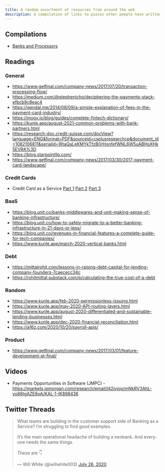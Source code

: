 ```yaml
---
title: A random assortment of resources from around the web
description: A compilation of links to pieces other people have written, or just blogs in general if they're a good source of content.
---
```

## Compilations

* [Banks and Processors](https://docs.google.com/spreadsheets/d/1r1WT0hbTlh3bswOPZk8ssKRjF9U33FVkpq74jN8cw4A/edit#gid=0>)

## Readings

### General
* <https://www.getfinal.com/company-news/2017/07/20/transaction-processing-flow/>
* <https://medium.com/@stephenjcho/deciphering-the-payments-stack-efbcb9c8eac4>
* <https://gendal.me/2014/08/09/a-simple-explanation-of-fees-in-the-payment-card-industry/>
* <https://moov.io/blog/guides/complete-fintech-dictionary/>
* <https://kunle.app/august-2021-common-problems-with-bank-partners.html>
* <https://research-doc.credit-suisse.com/docView?language=ENG&format=PDF&sourceid=csplusresearchcp&document_id=1082106811&serialid=9ItaQaLeKMYkTfzB0rHonfefWNL6W5uABHoXHk5EVRA%3D>
* <https://blog.starpointllp.com/>
* <https://www.getfinal.com/company-news/2017/03/30/2017-payment-card-landscape/>

### Credit Cards
* Credit Card as a Service [Part 1](https://ckarchive.com/b/92uzhnhmlqpw) [Part 2](https://ckarchive.com/b/wvu2hghprdkk) [Part 3](https://fintechtoday.co/posts/fttea-with-cokie-credit-card-as-a-service-part-three/)

### BaaS 
* <https://blog.unit.co/banks-middlewares-and-unit-making-sense-of-banking-infrastructure/>
* <https://blog.unit.co/how-to-safely-migrate-to-a-better-banking-infrastructure-in-21-days-or-less/>
* <https://blog.unit.co/revenues-in-financial-features-a-complete-guide-for-tech-companies/>
* <https://www.kunle.app/march-2020-vertical-banks.html>

### Debt
* <https://mittalrohit.com/lessons-in-raising-debt-capital-for-lending-company-founders-7caececc34c>
* <https://rohitmittal.substack.com/p/calculating-the-true-cost-of-a-debt>

### Random
* <https://www.kunle.app/feb-2020-permissionless-issuing.html>
* <https://www.kunle.app/may-2020-API-routing-layers.html>
* <https://www.kunle.app/august-2020-differentiated-and-sustainable-lending-businesses.html>
* <https://www.kunle.app/dec-2020-financial-reconciliation.html>
* <https://a16z.com/2020/10/20/payroll-apis/>

### Product
* <https://www.getfinal.com/company-news/2017/03/01/feature-development-at-final/>

## Videos
* Payments Opportunities in Software (JMPC) - <https://markets.jpmorgan.com/research/email/l42ivjop/mNkRV3AhL-vo86tgAZE8oA/KAL-1-IK898436>

## Twitter Threads

	
<blockquote class="twitter-tweet"><p lang="en" dir="ltr">What teams are building in the customer support side of Banking as a Service? I’m struggling to find good examples.<br><br>It’s the main operational headache of building a neobank. And everyone needs the same things.<br><br>These are 👇</p>&mdash; Will White (@willwhite003) <a href="https://twitter.com/willwhite003/status/1287315227470684166?ref_src=twsrc%5Etfw">July 26, 2020</a></blockquote> <script async src="https://platform.twitter.com/widgets.js" charset="utf-8"></script> 
